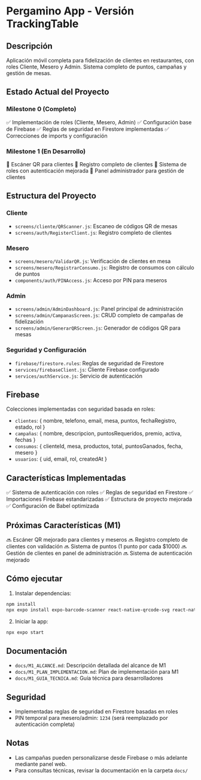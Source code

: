 # Pergamino App - Versión TrackingTable

## Descripción
Aplicación móvil completa para fidelización de clientes en restaurantes, con roles Cliente, Mesero y Admin. Sistema completo de puntos, campañas y gestión de mesas.

## Estado Actual del Proyecto

### Milestone 0 (Completo)
✅ Implementación de roles (Cliente, Mesero, Admin)
✅ Configuración base de Firebase
✅ Reglas de seguridad en Firestore implementadas
✅ Correcciones de imports y configuración

### Milestone 1 (En Desarrollo)
🔄 Escáner QR para clientes
🔄 Registro completo de clientes
🔄 Sistema de roles con autenticación mejorada
🔄 Panel administrador para gestión de clientes

## Estructura del Proyecto
### Cliente
- `screens/cliente/QRScanner.js`: Escaneo de códigos QR de mesas
- `screens/auth/RegisterClient.js`: Registro completo de clientes

### Mesero
- `screens/mesero/ValidarQR.js`: Verificación de clientes en mesa
- `screens/mesero/RegistrarConsumo.js`: Registro de consumos con cálculo de puntos
- `components/auth/PINAccess.js`: Acceso por PIN para meseros

### Admin
- `screens/admin/AdminDashboard.js`: Panel principal de administración
- `screens/admin/CampanasScreen.js`: CRUD completo de campañas de fidelización
- `screens/admin/GenerarQRScreen.js`: Generador de códigos QR para mesas

### Seguridad y Configuración
- `firebase/firestore.rules`: Reglas de seguridad de Firestore
- `services/firebaseClient.js`: Cliente Firebase configurado
- `services/authService.js`: Servicio de autenticación

## Firebase
Colecciones implementadas con seguridad basada en roles:
- `clientes`: { nombre, telefono, email, mesa, puntos, fechaRegistro, estado, rol }
- `campañas`: { nombre, descripcion, puntosRequeridos, premio, activa, fechas }
- `consumos`: { clienteId, mesa, productos, total, puntosGanados, fecha, mesero }
- `usuarios`: { uid, email, rol, createdAt }

## Características Implementadas
✅ Sistema de autenticación con roles
✅ Reglas de seguridad en Firestore
✅ Importaciones Firebase estandarizadas
✅ Estructura de proyecto mejorada
✅ Configuración de Babel optimizada

## Próximas Características (M1)
🔜 Escáner QR mejorado para clientes y meseros
🔜 Registro completo de clientes con validación
🔜 Sistema de puntos (1 punto por cada $1000)
🔜 Gestión de clientes en panel de administración
🔜 Sistema de autenticación mejorado

## Cómo ejecutar
1. Instalar dependencias:
```bash
npm install
npx expo install expo-barcode-scanner react-native-qrcode-svg react-native-svg
```

2. Iniciar la app:
```bash
npx expo start
```

## Documentación
- `docs/M1_ALCANCE.md`: Descripción detallada del alcance de M1
- `docs/M1_PLAN_IMPLEMENTACION.md`: Plan de implementación para M1
- `docs/M1_GUIA_TECNICA.md`: Guía técnica para desarrolladores

## Seguridad
- Implementadas reglas de seguridad en Firestore basadas en roles
- PIN temporal para mesero/admin: `1234` (será reemplazado por autenticación completa)

## Notas
- Las campañas pueden personalizarse desde Firebase o más adelante mediante panel web.
- Para consultas técnicas, revisar la documentación en la carpeta `docs/`
